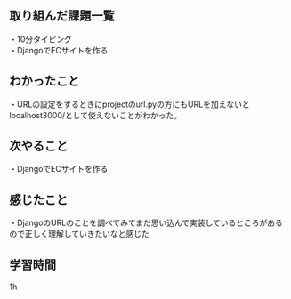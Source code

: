 ## 取り組んだ課題一覧
・10分タイピング
<br>・DjangoでECサイトを作る
## わかったこと
・URLの設定をするときにprojectのurl.pyの方にもURLを加えないとlocalhost3000/<urlname>として使えないことがわかった。
## 次やること
・DjangoでECサイトを作る

## 感じたこと
・DjangoのURLのことを調べてみてまだ思い込んで実装しているところがあるので正しく理解していきたいなと感じた
## 学習時間
1h
